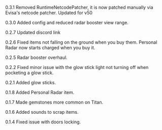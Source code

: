 0.3.1
	Removed RuntimeNetcodePatcher, it is now patched manually via Evisa's netcode patcher.
	Updated for v50

0.3.0
	Added config and reduced radar booster view range.

0.2.7
	Updated discord link

0.2.6
	Fixed items not falling on the ground when you buy them.
	Personal Radar now starts charged when you buy it.

0.2.5
	Radar booster overhaul.

0.2.2
	Fixed minor issue with the glow stick light not turning off when pocketing a glow stick.

0.2.1
	Added glow sticks.

0.1.8
	Added Personal Radar item.

0.1.7
	Made gemstones more common on Titan.
	
0.1.6
	Added sounds to scrap items.

0.1.4
	Fixed issue with doors locking.

